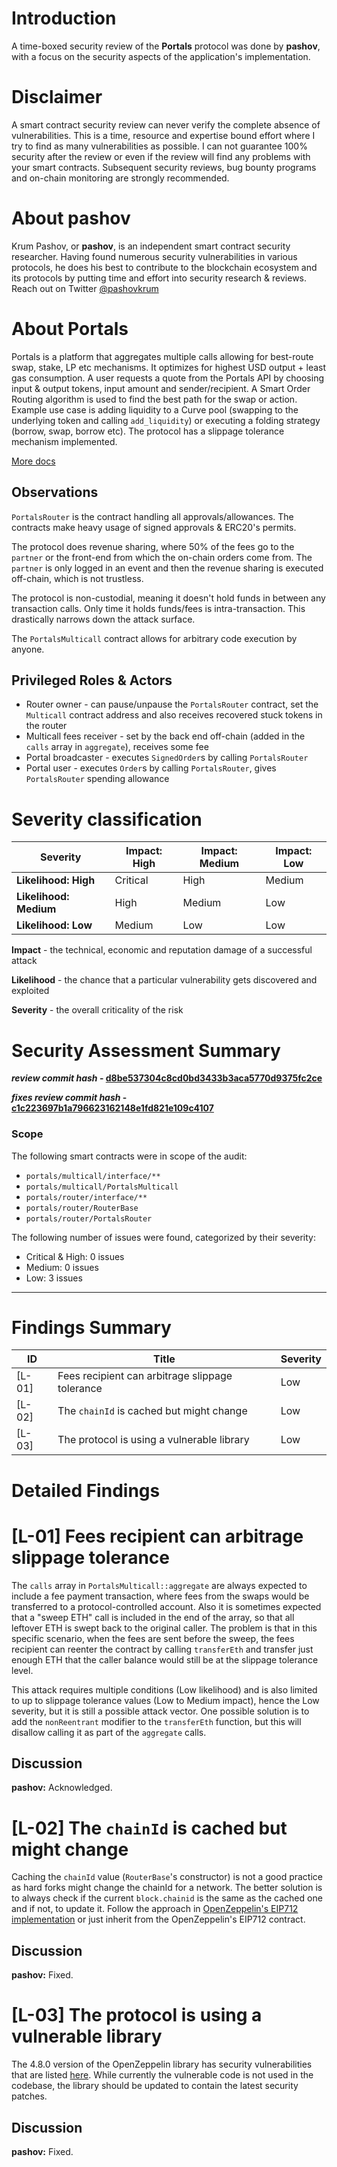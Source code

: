 # Introduction

A time-boxed security review of the **Portals** protocol was done by **pashov**, with a focus on the security aspects of the application's implementation.

# Disclaimer

A smart contract security review can never verify the complete absence of vulnerabilities. This is a time, resource and expertise bound effort where I try to find as many vulnerabilities as possible. I can not guarantee 100% security after the review or even if the review will find any problems with your smart contracts. Subsequent security reviews, bug bounty programs and on-chain monitoring are strongly recommended.

# About **pashov**

Krum Pashov, or **pashov**, is an independent smart contract security researcher. Having found numerous security vulnerabilities in various protocols, he does his best to contribute to the blockchain ecosystem and its protocols by putting time and effort into security research & reviews. Reach out on Twitter [@pashovkrum](https://twitter.com/pashovkrum)

# About **Portals**

Portals is a platform that aggregates multiple calls allowing for best-route swap, stake, LP etc mechanisms. It optimizes for highest USD output + least gas consumption. A user requests a quote from the Portals API by choosing input & output tokens, input amount and sender/recipient. A Smart Order Routing algorithm is used to find the best path for the swap or action. Example use case is adding liquidity to a Curve pool (swapping to the underlying token and calling `add_liquidity`) or executing a folding strategy (borrow, swap, borrow etc). The protocol has a slippage tolerance mechanism implemented.

[More docs](https://docs.portals.fi/)

## Observations

`PortalsRouter` is the contract handling all approvals/allowances. The contracts make heavy usage of signed approvals & ERC20's permits.

The protocol does revenue sharing, where 50% of the fees go to the `partner` or the front-end from which the on-chain orders come from. The `partner` is only logged in an event and then the revenue sharing is executed off-chain, which is not trustless.

The protocol is non-custodial, meaning it doesn't hold funds in between any transaction calls. Only time it holds funds/fees is intra-transaction. This drastically narrows down the attack surface.

The `PortalsMulticall` contract allows for arbitrary code execution by anyone.

## Privileged Roles & Actors

- Router owner - can pause/unpause the `PortalsRouter` contract, set the `Multicall` contract address and also receives recovered stuck tokens in the router
- Multicall fees receiver - set by the back end off-chain (added in the `calls` array in `aggregate`), receives some fee
- Portal broadcaster - executes `SignedOrder`s by calling `PortalsRouter`
- Portal user - executes `Order`s by calling `PortalsRouter`, gives `PortalsRouter` spending allowance

# Severity classification

| Severity               | Impact: High | Impact: Medium | Impact: Low |
| ---------------------- | ------------ | -------------- | ----------- |
| **Likelihood: High**   | Critical     | High           | Medium      |
| **Likelihood: Medium** | High         | Medium         | Low         |
| **Likelihood: Low**    | Medium       | Low            | Low         |

**Impact** - the technical, economic and reputation damage of a successful attack

**Likelihood** - the chance that a particular vulnerability gets discovered and exploited

**Severity** - the overall criticality of the risk

# Security Assessment Summary

**_review commit hash_ - [d8be537304c8cd0bd3433b3aca5770d9375fc2ce](https://github.com/portals-fi/portals-sc/tree/d8be537304c8cd0bd3433b3aca5770d9375fc2ce)**

**_fixes review commit hash_ - [c1c223697b1a796623162148e1fd821e109c4107](https://github.com/portals-fi/portals-sc/tree/c1c223697b1a796623162148e1fd821e109c4107)**

### Scope

The following smart contracts were in scope of the audit:

- `portals/multicall/interface/**`
- `portals/multicall/PortalsMulticall`
- `portals/router/interface/**`
- `portals/router/RouterBase`
- `portals/router/PortalsRouter`

The following number of issues were found, categorized by their severity:

- Critical & High: 0 issues
- Medium: 0 issues
- Low: 3 issues

---

# Findings Summary

| ID     | Title                                           | Severity |
| ------ | ----------------------------------------------- | -------- |
| [L-01] | Fees recipient can arbitrage slippage tolerance | Low      |
| [L-02] | The `chainId` is cached but might change        | Low      |
| [L-03] | The protocol is using a vulnerable library      | Low      |

# Detailed Findings

# [L-01] Fees recipient can arbitrage slippage tolerance

The `calls` array in `PortalsMulticall::aggregate` are always expected to include a fee payment transaction, where fees from the swaps would be transferred to a protocol-controlled account. Also it is sometimes expected that a "sweep ETH" call is included in the end of the array, so that all leftover ETH is swept back to the original caller. The problem is that in this specific scenario, when the fees are sent before the sweep, the fees recipient can reenter the contract by calling `transferEth` and transfer just enough ETH that the caller balance would still be at the slippage tolerance level.

This attack requires multiple conditions (Low likelihood) and is also limited to up to slippage tolerance values (Low to Medium impact), hence the Low severity, but it is still a possible attack vector. One possible solution is to add the `nonReentrant` modifier to the `transferEth` function, but this will disallow calling it as part of the `aggregate` calls.

## Discussion

**pashov:** Acknowledged.

# [L-02] The `chainId` is cached but might change

Caching the `chainId` value (`RouterBase`'s constructor) is not a good practice as hard forks might change the chainId for a network. The better solution is to always check if the current `block.chainid` is the same as the cached one and if not, to update it. Follow the approach in [OpenZeppelin's EIP712 implementation](https://github.com/OpenZeppelin/openzeppelin-contracts/blob/2271e2c58d007894c5fe23c4f03a95f645ac9175/contracts/utils/cryptography/EIP712.sol#L81-L87) or just inherit from the OpenZeppelin's EIP712 contract.

## Discussion

**pashov:** Fixed.

# [L-03] The protocol is using a vulnerable library

The 4.8.0 version of the OpenZeppelin library has security vulnerabilities that are listed [here](https://github.com/OpenZeppelin/openzeppelin-contracts/security). While currently the vulnerable code is not used in the codebase, the library should be updated to contain the latest security patches.

## Discussion

**pashov:** Fixed.
